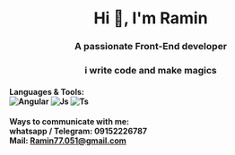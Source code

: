 <center><h1><b>Hi 👋, I'm Ramin</b></h1></center>

<center>
<h3>A passionate Front-End developer</h3>
<h3>i write code and make magics</h3>
</center>

#### Languages & Tools: <br> ![Angular](/image/sample.png "Angular") ![Js](/image/sample.png "Js") ![Ts](/image/sample.png "Ts")

#### Ways to communicate with me: <br> whatsapp / Telegram: 09152226787 <br> Mail: Ramin77.051@gmail.com
